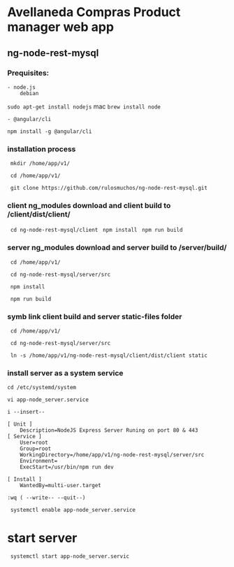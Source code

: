 # Avellaneda Compras Product manager web app
## ng-node-rest-mysql

### Prequisites:
    - node.js
        debian 
```sudo apt-get install nodejs```
        mac
```brew install node```
    
    - @angular/cli
```npm install -g @angular/cli```

### installation process
``` mkdir /home/app/v1/```

``` cd /home/app/v1/```

``` git clone https://github.com/rulosmuchos/ng-node-rest-mysql.git```

### client ng_modules download and client build to /client/dist/client/
``` cd ng-node-rest-mysql/client```
``` npm install```
``` npm run build```

### server ng_modules download and server build to /server/build/
``` cd /home/app/v1/```

``` cd ng-node-rest-mysql/server/src```

``` npm install```

``` npm run build```

### symb link client build and server static-files folder
``` cd /home/app/v1/```

``` cd ng-node-rest-mysql/server/src```

``` ln -s /home/app/v1/ng-node-rest-mysql/client/dist/client static```

### install server as a system service

```cd /etc/systemd/system```

```vi app-node_server.service```

```i --insert--```

``` 
[ Unit ]
    Description=NodeJS Express Server Runing on port 80 & 443
[ Service ]
    User=root
    Group=root
    WorkingDirectory=/home/app/v1/ng-node-rest-mysql/server/src
    Environment=
    ExecStart=/usr/bin/npm run dev

[ Install ]
    WantedBy=multi-user.target
```

```:wq ( --write-- --quit--)```

``` systemctl enable app-node_server.service```

# start server

``` systemctl start app-node_server.servic```
